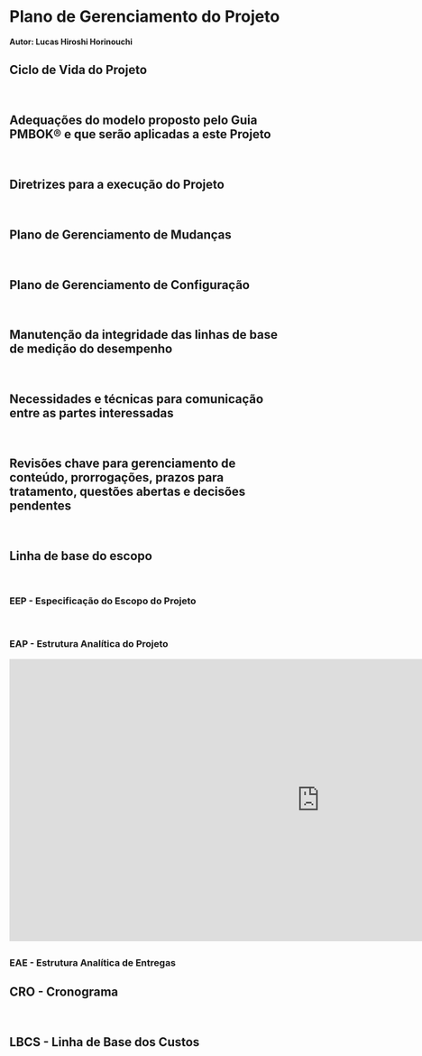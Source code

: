 # Plano de Gerenciamento do Projeto

**Autor: Lucas Hiroshi Horinouchi**

## Ciclo de Vida do Projeto
<br>

## Adequações do modelo proposto pelo Guia PMBOK® e que serão aplicadas a este Projeto
<br>

## Diretrizes para a execução do Projeto
<br>

## Plano de Gerenciamento de Mudanças
<br>

## Plano de Gerenciamento de Configuração
<br>

## Manutenção da integridade das linhas de base de medição do desempenho
<br>

## Necessidades e técnicas para comunicação entre as partes interessadas
<br>

## Revisões chave para gerenciamento de conteúdo, prorrogações, prazos para tratamento, questões abertas e decisões pendentes
<br>

## Linha de base do escopo
<br>

### EEP - Especificação do Escopo do Projeto
<br>

### EAP - Estrutura Analítica do Projeto

<iframe width="1100" height="500" frameborder="0" src="https://www.mindmeister.com/maps/public_map_shell/1242219680/eap-por-reas?width=1100&height=500&z=auto" scrolling="no" style="overflow: hidden; margin-bottom: 5px;">Your browser is not able to display frames. Please visit <a href="https://www.mindmeister.com/1242219680/eap-por-reas2 target="_blank">Hubcare</a> on MindMeister.</iframe>

### EAE - Estrutura Analítica de Entregas

## CRO - Cronograma
<br>

## LBCS - Linha de Base dos Custos
<br>
